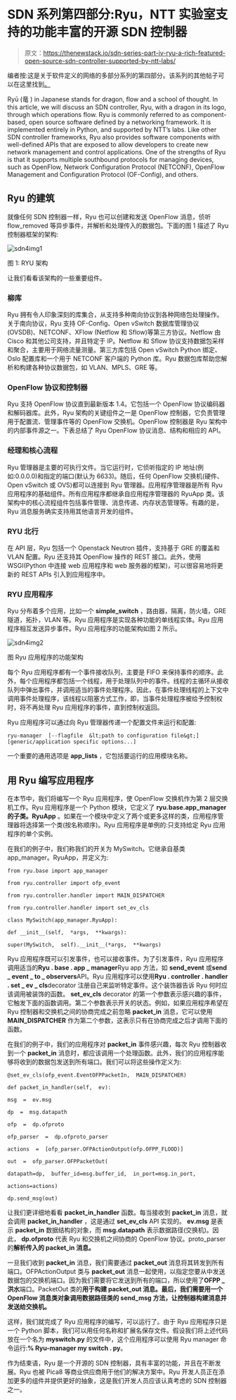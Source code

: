 # SDN 系列第四部分:Ryu，NTT 实验室支持的功能丰富的开源 SDN 控制器

> 原文：<https://thenewstack.io/sdn-series-part-iv-ryu-a-rich-featured-open-source-sdn-controller-supported-by-ntt-labs/>

编者按:这是关于软件定义的网络的多部分系列的第四部分。该系列的其他帖子可以在这里找到[。](https://thenewstack.io/?s=sdn)

Ryū (竜 ) in Japanese stands for dragon, flow and a school of thought. In this article, we will discuss an SDN controller, Ryu, with a dragon in its logo, through which operations flow. Ryu is commonly referred to as component-based, open source software defined by a networking framework. It is implemented entirely in Python, and supported by NTT’s labs. Like other SDN controller frameworks, Ryu also provides software components with well-defined APIs that are exposed to allow developers to create new network management and control applications. One of the strengths of Ryu is that it supports multiple southbound protocols for managing devices, such as OpenFlow, Network Configuration Protocol (NETCONF), OpenFlow Management and Configuration Protocol (OF-Config), and others.

## Ryu 的建筑

就像任何 SDN 控制器一样，Ryu 也可以创建和发送 OpenFlow 消息，侦听 flow_removed 等异步事件，并解析和处理传入的数据包。下面的图 1 描述了 Ryu 控制器框架的架构:

![sdn4img1](img/bfa3b4ac860b25a0bb61746c32beea2b.png)

图 1: RYU 架构

让我们看看该架构的一些重要组件。

### 柳库

Ryu 拥有令人印象深刻的库集合，从支持多种南向协议到各种网络包处理操作。关于南向协议，Ryu 支持 OF-Config、Open vSwitch 数据库管理协议(OVSDB)、NETCONF、XFlow (Netflow 和 Sflow)等第三方协议。Netflow 由 Cisco 和其他公司支持，并且特定于 IP。Netflow 和 Sflow 协议支持数据包采样和聚合，主要用于网络流量测量。第三方库包括 Open vSwitch Python 绑定、Oslo 配置库和一个用于 NETCONF 客户端的 Python 库。Ryu 数据包库帮助您解析和构建各种协议数据包，如 VLAN、MPLS、GRE 等。

### OpenFlow 协议和控制器

Ryu 支持 OpenFlow 协议直到最新版本 1.4。它包括一个 OpenFlow 协议编码器和解码器库。此外，Ryu 架构的关键组件之一是 OpenFlow 控制器，它负责管理用于配置流、管理事件等的 OpenFlow 交换机。OpenFlow 控制器是 Ryu 架构中的内部事件源之一。下表总结了 Ryu OpenFlow 协议消息、结构和相应的 API。

### 经理和核心流程

Ryu 管理器是主要的可执行文件。当它运行时，它侦听指定的 IP 地址(例如:0.0.0.0)和指定的端口(默认为 6633)。随后，任何 OpenFlow 交换机(硬件、Open vSwitch 或 OVS)都可以连接到 Ryu 管理器。应用程序管理器是所有 Ryu 应用程序的基础组件。所有应用程序都继承自应用程序管理器的 RyuApp 类。该架构中的核心流程组件包括事件管理、消息传递、内存状态管理等。有趣的是，Ryu 消息服务确实支持用其他语言开发的组件。

### RYU 北行

在 API 层，Ryu 包括一个 Openstack Neutron 插件，支持基于 GRE 的覆盖和 VLAN 配置。Ryu 还支持其 OpenFlow 操作的 REST 接口。此外，使用 WSGI(Python 中连接 web 应用程序和 web 服务器的框架)，可以很容易地将更新的 REST APIs 引入到应用程序中。

### RYU 应用程序

Ryu 分布着多个应用，比如一个 **simple_switch** ，路由器，隔离，防火墙，GRE 隧道，拓扑，VLAN 等。Ryu 应用程序是实现各种功能的单线程实体。Ryu 应用程序相互发送异步事件。Ryu 应用程序的功能架构如图 2 所示。

![sdn4img2](img/723dca088d967053d049352a7fbe3bf9.png)

图 Ryu 应用程序的功能架构

每个 Ryu 应用程序都有一个事件接收队列，主要是 FIFO 来保持事件的顺序。此外，每个应用程序都包括一个线程，用于处理队列中的事件。线程的主循环从接收队列中弹出事件，并调用适当的事件处理程序。因此，在事件处理线程的上下文中调用事件处理程序，该线程以阻塞方式工作，即，当事件处理程序被给予控制权时，将不再处理 Ryu 应用程序的事件，直到控制权返回。

Ryu 应用程序可以通过向 Ryu 管理器传递一个配置文件来运行和配置:

```
ryu-manager  [--flagfile  &lt;path to configuration file&gt;]  [generic/application specific options...]

```

一个重要的通用选项是 **app_lists** ，它包括要运行的应用模块名称。

## 用 Ryu 编写应用程序

在本节中，我们将编写一个 Ryu 应用程序，使 OpenFlow 交换机作为第 2 层交换机工作。Ryu 应用程序是一个 Python 模块，它定义了 **ryu.base.app_manager 的子类。RyuApp** 。如果在一个模块中定义了两个或更多这样的类，应用程序管理器将选择第一个类(按名称顺序)。Ryu 应用程序是单例的:只支持给定 Ryu 应用程序的单个实例。

在我们的例子中，我们称我们的开关为 MySwitch。它继承自基类 app_manager。RyuApp，并定义为:

```
from ryu.base import app_manager

from ryu.controller import ofp_event

from ryu.controller.handler import MAIN_DISPATCHER

from ryu.controller.handler import set_ev_cls

class MySwitch(app_manager.RyuApp):

def __init__(self,  *args,  **kwargs):

super(MySwitch,  self).__init__(*args,  **kwargs)

```

Ryu 应用程序既可以引发事件，也可以接收事件。为了引发事件，Ryu 应用程序调用适当的**Ryu . base . app _ manager**Ryu app 方法，如 **send_event** 或**send _ event _ to _ observers**API。Ryu 应用程序可以使用**Ryu . controller . handler . set _ ev _ cls**decorator 注册自己来监听特定事件。这个装饰器告诉 Ryu 何时应该调用被装饰的函数。 **set_ev_cls** decorator 的第一个参数表示感兴趣的事件，它触发下面的函数调用。第二个参数表示开关的状态。例如，如果应用程序希望在 Ryu 控制器和交换机之间的协商完成之前忽略 **packet_in** 消息，它可以使用 **MAIN_DISPATCHER** 作为第二个参数，这表示只有在协商完成之后才调用下面的函数。

在我们的例子中，我们的应用程序对 **packet_in** 事件感兴趣，每次 Ryu 控制器收到一个 **packet_in** 消息时，都应该调用一个处理函数。此外，我们的应用程序能够将收到的数据包发送到所有端口。我们可以将这些操作定义为:

```
@set_ev_cls(ofp_event.EventOFPPacketIn,  MAIN_DISPATCHER)

def packet_in_handler(self,  ev):

msg  =  ev.msg

dp  =  msg.datapath

ofp  =  dp.ofproto

ofp_parser  =  dp.ofproto_parser

actions  =  [ofp_parser.OFPActionOutput(ofp.OFPP_FLOOD)]

out  =  ofp_parser.OFPPacketOut(

datapath=dp,  buffer_id=msg.buffer_id,  in_port=msg.in_port,

actions=actions)

dp.send_msg(out)

```

让我们更详细地看看 **packet_in_handler** 函数。每当接收到 **packet_in** 消息，就会调用 **packet_in_handler** ，这是通过 **set_ev_cls** API 实现的。 **ev.msg** 是表示 **packet_in** 数据结构的对象，而 **msg.datapath** 表示数据路径(交换机)。因此， **dp.ofproto** 代表 Ryu 和交换机之间协商的 OpenFlow 协议。proto_parser 的**解析传入的 **packet_in** 消息。**

一旦我们收到 **packet_in** 消息，我们需要通过 **packet_out** 消息将其转发到所有端口。OFPActionOutput 类与 **packet_out** 消息一起使用，以指定您要从中发送数据包的交换机端口。因为我们需要将它发送到所有的端口，所以使用了**OFPP _ 洪水**端口。PacketOut 类的**用于构建 **packet_out** 消息。最后，我们需要用一个 OpenFlow 消息类对象调用数据路径类的 **send_msg** 方法，让控制器构建消息并发送给交换机。**

这样，我们就完成了 Ryu 应用程序的编写，可以运行了。由于 Ryu 应用程序只是一个 Python 脚本，我们可以用任何名称和扩展名保存文件。假设我们将上述代码放在一个名为 **myswitch.py** 的文件中，这个应用程序可以使用 Ryu manager 命令运行:**% Ryu-manager my switch . py**。

作为结束语，Ryu 是一个开源的 SDN 控制器，具有丰富的功能，并且在不断发展。Ryu 也被 Pica8 等商业供应商用于他们的解决方案中。Ryu 开发人员正在添加更多的组件并提供更好的抽象，这是我们开发人员应该认真考虑的 SDN 控制器之一。

<svg xmlns:xlink="http://www.w3.org/1999/xlink" viewBox="0 0 68 31" version="1.1"><title>Group</title> <desc>Created with Sketch.</desc></svg>
